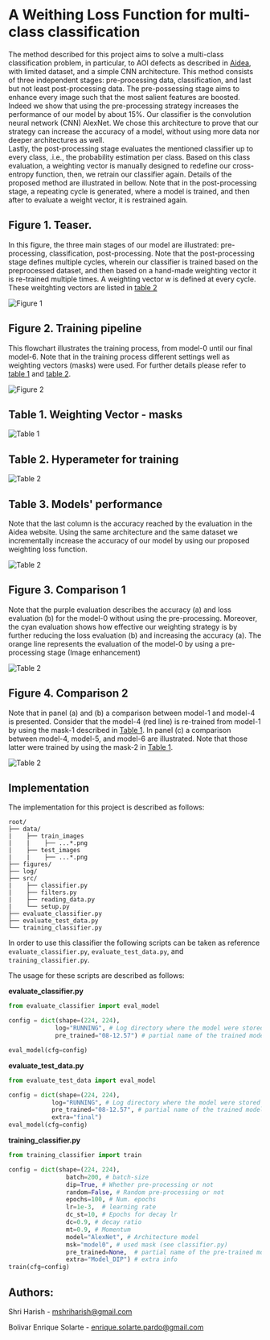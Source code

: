 # A Weithing Loss Function for multi-class classification

The method described for this project aims to solve a multi-class classification problem, in particular,
to AOI defects as described in [Aidea](https://aidea-web.tw/topic/a49e3f76-69c9-4a4a-bcfc-c882840b3f27), with limited dataset, and a simple CNN architecture. This method consists of three independent stages: pre-processing data,
classification, and last but not least post-processing data. 
The pre-possessing stage aims to enhance every image such that the most salient features are boosted. 
Indeed we show that using the pre-processing strategy increases the performance of our model by about 15%.
Our classifier is the convolution neural network (CNN) AlexNet.
We chose this architecture to prove that our strategy can increase the accuracy of a model,
without using more data nor deeper architectures as well.  
Lastly, the post-processing stage evaluates the mentioned classifier up to every class, .i.e., the probability estimation per class. 
Based on this class evaluation, a weighting vector is manually designed to redefine our cross-entropy function, 
then, we retrain our classifier again. Details of the proposed method are illustrated in bellow.
Note that in the post-processing stage, a repeating cycle is generated, where a model is trained, 
and then after to evaluate a weight vector, it is restrained again.

## Figure 1. Teaser. 
In this figure, the three main stages of our model are illustrated: pre-processing, classification, post-processing. Note that the post-processing stage defines multiple cycles, wherein our classifier is trained based on the preprocessed dataset, and then based on a hand-made weighting vector it is re-trained multiple times. A weighting vector w is defined at every cycle. These weitghting vectors are listed in [table 2](#table-1-weighting-vector---mask)


![Figure 1](figures/teaser.png)


## Figure 2. Training pipeline

This flowchart illustrates the training process, from model-0 until our final model-6. Note that in the training process different settings well as weighting vectors (masks) were used. For further details please refer to [table 1](#table-1-weighting-vector---mask) and [table 2](#table-2-hyperameter-for-training).


![Figure 2](figures/training.png)


## Table 1. Weighting Vector - masks

![Table 1](figures/masks.png)


## Table 2. Hyperameter for training

![Table 2](figures/hyperparameters.png)


## Table 3. Models' performance
 Note that the last column is the accuracy reached by the evaluation in the Aidea website. Using the same architecture and the same dataset we incrementally increase the accuracy of our model by using our proposed weighting loss function.

![Table 2](figures/model_performance.png)


## Figure 3. Comparison 1
Note that the purple evaluation describes the accuracy (a) and loss evaluation (b) for the model-0 without using the pre-processing. Moreover, the cyan evaluation shows how effective our weighting strategy is by further reducing the loss evaluation (b) and increasing the accuracy (a). The orange line represents the evaluation of the model-0 by using a pre-processing stage (Image enhancement) 

![Table 2](figures/comparison1.png)

## Figure 4. Comparison 2
Note that in panel (a) and (b) a comparison between model-1 and model-4 is presented.  Consider that the model-4 (red line) is re-trained from model-1 by using the mask-1 described in [Table 1](#table-1-weighting-vector---mask). In panel (c) a comparison between model-4, model-5, and model-6 are illustrated. Note that those latter were trained by using the mask-2 in [Table 1](#table-1-weighting-vector---mask). 


![Table 2](figures/comparison2.png)

## Implementation
The implementation for this project is described as follows:
```
root/
├── data/
|    ├── train_images
|    |    ├── ...*.png 
|    ├── test_images
|    |    ├── ...*.png
├── figures/
├── log/
├── src/
|    ├── classifier.py
|    ├── filters.py
|    ├── reading_data.py
|    └── setup.py
├── evaluate_classifier.py 
├── evaluate_test_data.py
└── training_classifier.py
```
In order to use this classifier the following scripts can be taken as reference ```evaluate_classifier.py```, ```evaluate_test_data.py```, and ```training_classifier.py```.

The usage for these scripts are described as follows:

**evaluate_classifier.py**
```py
from evaluate_classifier import eval_model

config = dict(shape=(224, 224),
             log="RUNNING", # Log directory where the model were stored
             pre_trained="08-12.57") # partial name of the trained model

eval_model(cfg=config)
```


**evaluate_test_data.py**
```py
from evaluate_test_data import eval_model

config = dict(shape=(224, 224),
            log="RUNNING", # Log directory where the model were stored
            pre_trained="08-12.57", # partial name of the trained model
            extra="final")
eval_model(cfg=config)
```



**training_classifier.py**
```py
from training_classifier import train

config = dict(shape=(224, 224),
                batch=200, # batch-size
                dip=True, # Whether pre-processing or not
                random=False, # Random pre-processing or not
                epochs=100, # Num. epochs
                lr=1e-3,  # learning rate
                dc_st=10, # Epochs for decay lr
                dc=0.9, # decay ratio 
                mt=0.9, # Momentum
                model="AlexNet", # Architecture model
                msk="model0", # used mask (see classifier.py)
                pre_trained=None,  # partial name of the pre-trained model
                extra="Model_DIP") # extra info 
train(cfg=config)
```


## Authors:

Shri Harish - 
mshriharish@gmail.com

Bolivar Enrique Solarte -
enrique.solarte.pardo@gmail.com 

